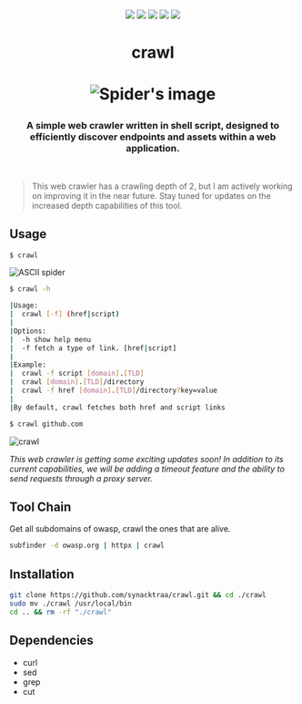 <p align=center>
<br>
<a href="http://makeapullrequest.com"><img src="https://img.shields.io/badge/PRs-welcome-darkred.svg"></a>
<img src="https://img.shields.io/badge/os-linux-darkred">
<img src="https://img.shields.io/badge/os-mac-darkred">
<img src="https://img.shields.io/badge/os-windows-darkred">
<img src="https://img.shields.io/badge/os-android-darkred">
<br>
</p>

<h1 align="center">crawl<h1>

<p align="center">
  <img src="https://imgur.com/kN5LnMQ.jpg" alt="Spider's image"/>
</p>

<h3 align="center">
A simple web crawler written in shell script, designed to efficiently discover endpoints and assets within a web application. 
</h3>
<br>

> This web crawler has a crawling depth of 2, but I am actively working on improving it in the near future. Stay tuned for updates on the increased depth capabilities of this tool.

## Usage

```bash
$ crawl
```

![ASCII spider](https://imgur.com/RQDEPBE.png)

```bash
$ crawl -h

|Usage:
|  crawl [-f] (href|script)
|
|Options:
|  -h show help menu
|  -f fetch a type of link. [href|script]
|
|Example:
|  crawl -f script [domain].[TLD]
|  crawl [domain].[TLD]/directory
|  crawl -f href [domain].[TLD]/directory?key=value
|
|By default, crawl fetches both href and script links
```

```bash
$ crawl github.com
```
![crawl](https://imgur.com/eKjKYil.png)

*This web crawler is getting some exciting updates soon! In addition to its current capabilities, we will be adding a timeout feature and the ability to send requests through a proxy server.*

## Tool Chain

Get all subdomains of owasp, crawl the ones that are alive.
```bash
subfinder -d owasp.org | httpx | crawl
```

## Installation

```sh
git clone https://github.com/synacktraa/crawl.git && cd ./crawl
sudo mv ./crawl /usr/local/bin
cd .. && rm -rf "./crawl"
```
## Dependencies

- curl
- sed
- grep
- cut

